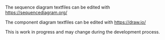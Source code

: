 The sequence diagram textfiles can be edited with https://sequencediagram.org/ 

The component diagram textfiles can be edited with https://draw.io/

This is work in progress and may change during the development process.